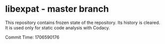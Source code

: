 # libexpat - master branch

This repository contains frozen state of the repository.
Its history is cleared. It is used only for static code
analysis with Codacy.

Commit Time: 1706590176